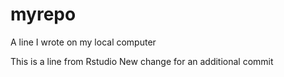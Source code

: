 # myrepo
A line I wrote on my local computer

This is a line from Rstudio
New change for an additional commit